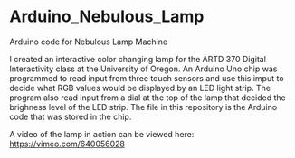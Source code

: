 # Arduino_Nebulous_Lamp
Arduino code for Nebulous Lamp Machine

I created an interactive color changing lamp for the ARTD 370 Digital Interactivity class at the University of Oregon. 
An Arduino Uno chip was programmed to read input from three touch sensors and use this imput to decide what RGB values would be displayed by an LED light strip.
The program also read input from a dial at the top of the lamp that decided the brighness level of the LED strip. 
The file in this repository is the Arduino code that was stored in the chip.

A video of the lamp in action can be viewed here: https://vimeo.com/640056028

